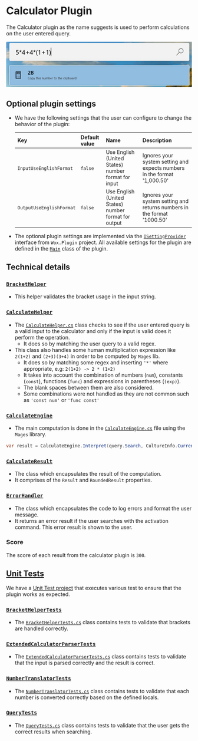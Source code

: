 # Calculator Plugin
The Calculator plugin as the name suggests is used to perform calculations on the user entered query.

![Image of Calculator plugin](/doc/images/launcher/plugins/calculator.png)

## Optional plugin settings

* We have the following settings that the user can configure to change the behavior of the plugin:

	| Key | Default value | Name | Description |
	|--------------|-----------|------------|------------|
	| `InputUseEnglishFormat` | `false` | Use English (United States) number format for input | Ignores your system setting and expects numbers in the format '1,000.50' |
	| `OutputUseEnglishFormat` | `false` | Use English (United States) number format for output | Ignores your system setting and returns numbers in the format '1000.50' |

* The optional plugin settings are implemented via the [`ISettingProvider`](/src/modules/launcher/Wox.Plugin/ISettingProvider.cs) interface from `Wox.Plugin` project. All available settings for the plugin are defined in the [`Main`](/src/modules/launcher/Plugins/Microsoft.PowerToys.Run.Plugin.Calculator/Main.cs) class of the plugin.

## Technical details

### [`BracketHelper`](/src/modules/launcher/Plugins/Microsoft.PowerToys.Run.Plugin.Calculator/BracketHelper.cs)
- This helper validates the bracket usage in the input string.

### [`CalculateHelper`](/src/modules/launcher/Plugins/Microsoft.PowerToys.Run.Plugin.Calculator/CalculateHelper.cs)
- The [`CalculateHelper.cs`](src/modules/launcher/Plugins/Microsoft.PowerToys.Run.Plugin.Calculator/CalculateHelper.cs) class checks to see if the user entered query is a valid input to the calculator and only if the input is valid does it perform the operation.
  - It does so by matching the user query to a valid regex.
- This class also handles some human multiplication expression like `2(1+2)` and `(2+3)(3+4)` in order to be computed by `Mages` lib.
  - It does so by matching some regex and inserting `'*'` where appropriate, e.g: `2(1+2) -> 2 * (1+2)`
  - It takes into account the combination of numbers (`num`), constants (`const`), functions (`func`) and expressions in parentheses (`(exp)`).
  - The blank spaces between them are also considered.
  - Some combinations were not handled as they are not common such as `'const num'` or `'func const'`

### [`CalculateEngine`](src/modules/launcher/Plugins/Microsoft.PowerToys.Run.Plugin.Calculator/CalculateEngine.cs)
- The main computation is done in the [`CalculateEngine.cs`](src/modules/launcher/Plugins/Microsoft.PowerToys.Run.Plugin.Calculator/CalculateEngine.cs) file using the `Mages` library.

```csharp
var result = CalculateEngine.Interpret(query.Search, CultureInfo.CurrentUICulture);
```

### [`CalculateResult`](src/modules/launcher/Plugins/Microsoft.PowerToys.Run.Plugin.Calculator/CalculateResult.cs)
- The class which encapsulates the result of the computation.
- It comprises of the `Result` and `RoundedResult` properties.

### [`ErrorHandler`](/src/modules/launcher/Plugins/Microsoft.PowerToys.Run.Plugin.Calculator/ErrorHandler.cs)
- The class which encapsulates the code to log errors and format the user message.
- It returns an error result if the user searches with the activation command. This error result is shown to the user.

### Score
The score of each result from the calculator plugin is `300`.


## [Unit Tests](/src/modules/launcher/Plugins/Microsoft.PowerToys.Run.Plugin.Calculator.UnitTests)
We have a [Unit Test project](/src/modules/launcher/Plugins/Microsoft.PowerToys.Run.Plugin.Calculator.UnitTests) that executes various test to ensure that the plugin works as expected.

### [`BracketHelperTests`](/src/modules/launcher/Plugins/Microsoft.PowerToys.Run.Plugin.Calculator.UnitTests/BracketHelperTests.cs)
- The [`BracketHelperTests.cs`](/src/modules/launcher/Plugins/Microsoft.PowerToys.Run.Plugin.Calculator.UnitTests/BracketHelperTests.cs) class contains tests to validate that brackets are handled correctly.

### [`ExtendedCalculatorParserTests`](/src/modules/launcher/Plugins/Microsoft.PowerToys.Run.Plugin.Calculator.UnitTests/ExtendedCalculatorParserTests.cs)
- The [`ExtendedCalculatorParserTests.cs`](/src/modules/launcher/Plugins/Microsoft.PowerToys.Run.Plugin.Calculator.UnitTests/ExtendedCalculatorParserTests.cs) class contains tests to validate that the input is parsed correctly and the result is correct.

### [`NumberTranslatorTests`](/src/modules/launcher/Plugins/Microsoft.PowerToys.Run.Plugin.Calculator.UnitTests/NumberTranslatorTests.cs)
- The [`NumberTranslatorTests.cs`](/src/modules/launcher/Plugins/Microsoft.PowerToys.Run.Plugin.Calculator.UnitTests/NumberTranslatorTests.cs) class contains tests to validate that each number is converted correctly based on the defined locals.

### [`QueryTests`](/src/modules/launcher/Plugins/Microsoft.PowerToys.Run.Plugin.Calculator.UnitTests/QueryTests.cs)
- The [`QueryTests.cs`](/src/modules/launcher/Plugins/Microsoft.PowerToys.Run.Plugin.Calculator.UnitTests/QueryTests.cs) class contains tests to validate that the user gets the correct results when searching.

